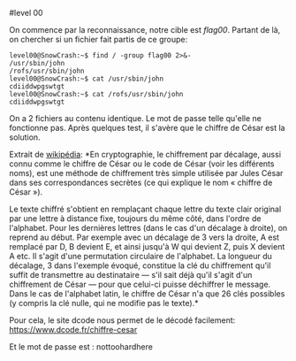 #level 00

On commence par la reconnaissance, notre cible est *flag00*. Partant de là, on chercher si un fichier fait partis de ce groupe:

```
level00@SnowCrash:~$ find / -group flag00 2>&-
/usr/sbin/john
/rofs/usr/sbin/john
level00@SnowCrash:~$ cat /usr/sbin/john 
cdiiddwpgswtgt
level00@SnowCrash:~$ cat /rofs/usr/sbin/john 
cdiiddwpgswtgt
```

On a 2 fichiers au contenu identique. Le mot de passe telle qu'elle ne fonctionne pas. Après quelques test, il s'avère que le chiffre de César est la solution.

Extrait de <a href="https://fr.wikipedia.org/wiki/Chiffrement_par_d%C3%A9calage">wikipédia</a>:
*En cryptographie, le chiffrement par décalage, aussi connu comme le chiffre de César ou le code de César (voir les différents noms), est une méthode de chiffrement très simple utilisée par Jules César dans ses correspondances secrètes (ce qui explique le nom « chiffre de César »).

Le texte chiffré s'obtient en remplaçant chaque lettre du texte clair original par une lettre à distance fixe, toujours du même côté, dans l'ordre de l'alphabet. Pour les dernières lettres (dans le cas d'un décalage à droite), on reprend au début. Par exemple avec un décalage de 3 vers la droite, A est remplacé par D, B devient E, et ainsi jusqu'à W qui devient Z, puis X devient A etc. Il s'agit d'une permutation circulaire de l'alphabet. La longueur du décalage, 3 dans l'exemple évoqué, constitue la clé du chiffrement qu'il suffit de transmettre au destinataire — s'il sait déjà qu'il s'agit d'un chiffrement de César — pour que celui-ci puisse déchiffrer le message. Dans le cas de l'alphabet latin, le chiffre de César n'a que 26 clés possibles (y compris la clé nulle, qui ne modifie pas le texte).*

Pour cela, le site dcode nous permet de le décodé facilement: https://www.dcode.fr/chiffre-cesar

Et le mot de passe est : nottoohardhere

